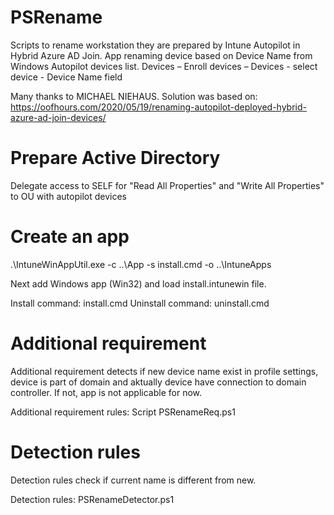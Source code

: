 # PSRename
Scripts to rename workstation they are prepared by Intune Autopilot in Hybrid Azure AD Join. App renaming device based on Device Name from Windows Autopilot devices list.
Devices – Enroll devices – Devices - select device - Device Name field

Many thanks to MICHAEL NIEHAUS. 
Solution was based on:
https://oofhours.com/2020/05/19/renaming-autopilot-deployed-hybrid-azure-ad-join-devices/

# Prepare Active Directory
Delegate access to SELF for "Read All Properties" and "Write All Properties" to OU with autopilot devices

# Create an app
.\IntuneWinAppUtil.exe -c ..\App -s install.cmd -o ..\IntuneApps

Next add Windows app (Win32) and load install.intunewin file.

Install command: install.cmd
Uninstall command:	uninstall.cmd

# Additional requirement
Additional requirement detects if new device name exist in profile settings, device is part of domain and aktually device have connection to domain controller. If not, app is not applicable for now.

Additional requirement rules:	Script PSRenameReq.ps1

# Detection rules
Detection rules check if current name is different from new.

Detection rules:	PSRenameDetector.ps1
